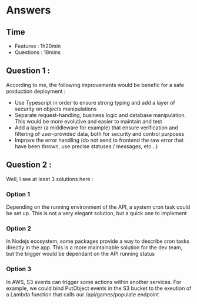 # Answers

## Time

- Features : 1h20min
- Questions : 18mins

## Question 1 :

According to me, the following improvements would be benefic for a safe production deployment :

- Use Typescript in order to ensure strong typing and add a layer of security on objects manipulations
- Separate request-handling, business logic and database manipulation. This would be more evolutive and easier to maintain and test
- Add a layer (a middleware for example) that ensure verification and filtering of user-provided data, both for security and control purposes
- Improve the error handling (do not send to frontend the raw error that have been thrown, use precise statuses / messages, etc...)

## Question 2 :

Well, I see at least 3 solutions here :

### Option 1

Depending on the running environment of the API, a system cron task could be set up. This is not a very elegant solution, but a quick one to implement

### Option 2

In Nodejs ecosystem, some packages provide a way to describe cron tasks directly in the app. This is a more maintainable solution for the dev team, but the trigger would be dependant on the API running status

### Option 3

In AWS, S3 events can trigger some actions within another services. For example, we could bind PutObject events in the S3 bucket to the exeution of a Lambda function that calls our /api/games/populate endpoint
